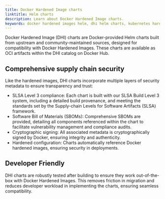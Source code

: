 ```yaml
---
title: Docker Hardened Image charts
linktitle: Helm charts
description: Learn about Docker Hardened Image charts.
keywords: docker hardened images helm, dhi helm charts, kubernetes hardened images, k8s hardened images
---
```


Docker Hardened Image (DHI) charts are Docker-provided Helm charts built from upstream and community-maintained sources,
designed for compatibility with Docker Hardened Images. These charts are available as OCI artifacts within the DHI
catalog on Docker Hub.

## Comprehensive supply chain security

Like the hardened images, DHI charts incorporate multiple layers of security metadata to ensure transparency and trust:

- SLSA Level 3 compliance: Each chart is built with our SLSA Build Level 3 system, including a detailed build
  provenance, and meeting the standards set by the Supply-chain Levels for Software Artifacts (SLSA) framework.
- Software Bill of Materials (SBOMs): Comprehensive SBOMs are provided, detailing all components referenced within the
  chart to facilitate vulnerability management and compliance audits.
- Cryptographic signing: All associated metadata is cryptographically signed by Docker, ensuring integrity and
  authenticity.
- Hardened configuration: Charts automatically reference Docker hardened images, ensuring security in deployments.

## Developer Friendly

DHI charts are robustly tested after building to ensure they work out-of-the-box with Docker Hardened Images. This
removes friction in migration and reduces developer workload in implementing the charts, ensuring seamless
compatibility.
